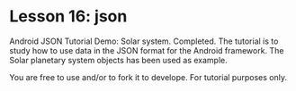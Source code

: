# Lesson 16: json
Android JSON Tutorial Demo: Solar system. Completed.
The tutorial is to study how to use data in the JSON format for the Android framework. The Solar planetary system objects has been used as example.

You are free to use and/or to fork it to develope. For tutorial purposes only.
